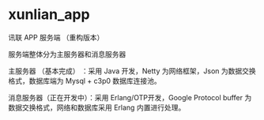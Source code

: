 # xunlian_app
讯联 APP 服务端 （重构版本）

服务端整体分为主服务器和消息服务器

主服务器  （基本完成）  ：采用 Java 开发，Netty 为网络框架，Json 为数据交换格式，数据库端为 Mysql + c3p0 数据库连接池。

消息服务器（正在开发中）：采用 Erlang/OTP开发，Google Protocol buffer 为数据交换格式，网络和数据库采用 Erlang 内置进行处理。
